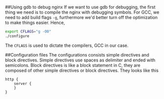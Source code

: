 ##Using gdb to debug nginx
If we want to use gdb for debugging, the first thing we need is to compile the
nginx with debugging symbols. For GCC, we need to add build flags `-g`,
furthermore we'd better turn off the optimization to make things easier.
Hence,
```sh
export CFLAGS="g -O0"
./configure
```
The `CFLAGS` is used to dictate the compilers, GCC in our case.

##Configuration files
The configurations consists simple directives and block directives.
Simple directives use spaces as delimiter and ended with semicolons.
Block directives is like a block statement in C, they are composed of other
simple directives or block directives. They looks like this
```
http {
    server {
    }
}
```
